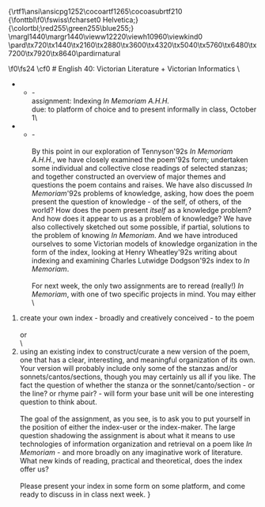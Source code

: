 {\rtf1\ansi\ansicpg1252\cocoartf1265\cocoasubrtf210
{\fonttbl\f0\fswiss\fcharset0 Helvetica;}
{\colortbl;\red255\green255\blue255;}
\margl1440\margr1440\vieww12220\viewh10960\viewkind0
\pard\tx720\tx1440\tx2160\tx2880\tx3600\tx4320\tx5040\tx5760\tx6480\tx7200\tx7920\tx8640\pardirnatural

\f0\fs24 \cf0 #  English 40: Victorian Literature + Victorian Informatics \
- - -\
assignment: Indexing *In Memoriam A.H.H.*\
due: to platform of choice and to present informally in class, October 1\
- - -\
\
By this point in our exploration of Tennyson\'92s *In Memoriam A.H.H.*, we have closely examined the poem\'92s form; undertaken some individual and collective close readings of selected stanzas; and together constructed an overview of major themes and questions the poem contains and raises. We have also discussed *In Memoriam*\'92s problems of knowledge, asking, how does the poem present the question of knowledge - of the self, of others, of the world? How does the poem present *itself* as a knowledge problem? And how does it appear to us as a problem of knowledge? We have also collectively sketched out some possible, if partial, solutions to the problem of knowing *In Memoriam*. And we have introduced ourselves to some Victorian models of knowledge organization in the form of the index, looking at Henry Wheatley\'92s writing about indexing and examining Charles Lutwidge Dodgson\'92s index to *In Memoriam*. \
\
For next week, the only two assignments are to reread (really!) *In Memoriam*, with one of two specific projects in mind. You may either\
\
1) create your own index - broadly and creatively conceived - to the poem\
\
or \
\
2) using an existing index to construct/curate a new version of the poem, one that has a clear, interesting, and meaningful organization of its own. Your version will probably include only some of the stanzas and/or sonnets/cantos/sections, though you may certainly us all if you like.  The fact the question of whether the stanza or the sonnet/canto/section - or the line? or rhyme pair? - will form your base unit will be one interesting question to think about. \
\
The goal of the assignment, as you see, is to ask you to put yourself in the position of either the index-user or the index-maker. The large question shadowing the assignment is about what it means to use technologies of information organization and retrieval on a poem like *In Memoriam* - and more broadly on any imaginative work of literature. What new kinds of reading, practical and theoretical, does the index offer us? \
\
Please present your index in some form on some platform, and come ready to discuss in in class next week. }